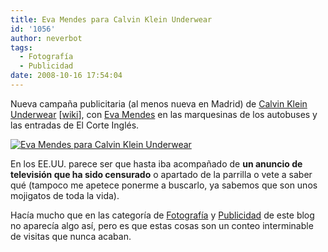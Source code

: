 ```yaml
---
title: Eva Mendes para Calvin Klein Underwear
id: '1056'
author: neverbot
tags:
  - Fotografía
  - Publicidad
date: 2008-10-16 17:54:04
---
```


Nueva campaña publicitaria (al menos nueva en Madrid) de [Calvin Klein Underwear](http://www.calvinkleininc.com/underwear/women.aspx) \[[wiki](http://en.wikipedia.org/wiki/Calvin_Klein)\], con [Eva Mendes](http://en.wikipedia.org/wiki/Eva_Mendes) en las marquesinas de los autobuses y las entradas de El Corte Inglés.

[![Eva Mendes para Calvin Klein Underwear](./calvin_klein_eva_mendes.jpg "Eva Mendes para Calvin Klein Underwear")](./calvin_klein_eva_mendes.jpg)

En los EE.UU. parece ser que hasta iba acompañado de **un anuncio de televisión que ha sido censurado** o apartado de la parrilla o vete a saber qué (tampoco me apetece ponerme a buscarlo, ya sabemos que son unos mojigatos de toda la vida).

Hacía mucho que en las categoría de [Fotografía](http://localhost:8000s/fotografia/) y [Publicidad](http://localhost:8000s/publicidad/) de este blog no aparecía algo así, pero es que estas cosas son un conteo interminable de visitas que nunca acaban.